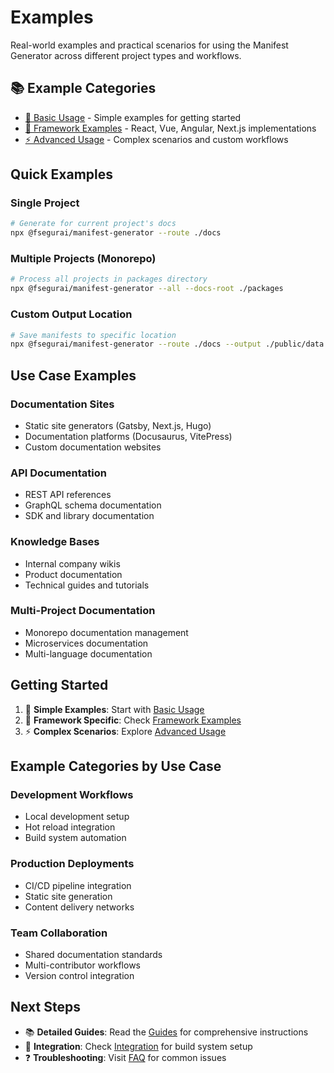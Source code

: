 # Examples

Real-world examples and practical scenarios for using the Manifest Generator across different project types and workflows.

## 📚 Example Categories

- [🚀 Basic Usage](basic-usage.md) - Simple examples for getting started
- [🔧 Framework Examples](frameworks.md) - React, Vue, Angular, Next.js implementations
- [⚡ Advanced Usage](advanced.md) - Complex scenarios and custom workflows

## Quick Examples

### Single Project
```bash
# Generate for current project's docs
npx @fsegurai/manifest-generator --route ./docs
```

### Multiple Projects (Monorepo)
```bash
# Process all projects in packages directory
npx @fsegurai/manifest-generator --all --docs-root ./packages
```

### Custom Output Location
```bash
# Save manifests to specific location
npx @fsegurai/manifest-generator --route ./docs --output ./public/data
```

## Use Case Examples

### Documentation Sites
- Static site generators (Gatsby, Next.js, Hugo)
- Documentation platforms (Docusaurus, VitePress)
- Custom documentation websites

### API Documentation
- REST API references
- GraphQL schema documentation
- SDK and library documentation

### Knowledge Bases
- Internal company wikis
- Product documentation
- Technical guides and tutorials

### Multi-Project Documentation
- Monorepo documentation management
- Microservices documentation
- Multi-language documentation

## Getting Started

1. 🚀 **Simple Examples**: Start with [Basic Usage](basic-usage.md)
2. 🔧 **Framework Specific**: Check [Framework Examples](frameworks.md)
3. ⚡ **Complex Scenarios**: Explore [Advanced Usage](advanced.md)

## Example Categories by Use Case

### Development Workflows
- Local development setup
- Hot reload integration
- Build system automation

### Production Deployments
- CI/CD pipeline integration
- Static site generation
- Content delivery networks

### Team Collaboration
- Shared documentation standards
- Multi-contributor workflows
- Version control integration

## Next Steps

- 📚 **Detailed Guides**: Read the [Guides](../guides/) for comprehensive instructions
- 🔗 **Integration**: Check [Integration](../integration/) for build system setup
- ❓ **Troubleshooting**: Visit [FAQ](../help/faq.md) for common issues
